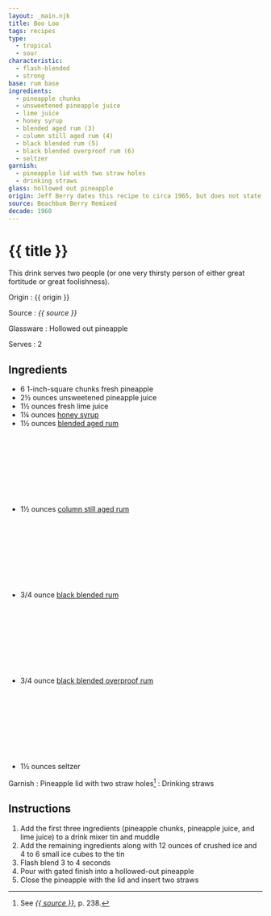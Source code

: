 ```yaml
---
layout: _main.njk
title: Boo Loo
tags: recipes
type:
  - tropical
  - sour
characteristic:
  - flash-blended
  - strong
base: rum base
ingredients:
  - pineapple chunks
  - unsweetened pineapple juice
  - lime juice
  - honey syrup
  - blended aged rum (3)
  - column still aged rum (4)
  - black blended rum (5)
  - black blended overproof rum (6)
  - seltzer
garnish:
  - pineapple lid with two straw holes
  - drinking straws
glass: hollowed out pineapple
origin: Jeff Berry dates this recipe to circa 1965, but does not state its origin.
source: Beachbum Berry Remixed
decade: 1960
---
```

<!-- markdownlint-disable MD025 -->
# {{ title }}
<!-- markdownlint-disable MD025 -->

This drink serves two people (or one very thirsty person of either great fortitude or great foolishness).

Origin
  : {{ origin }}

Source
  : <cite>{{ source }}</cite>

Glassware
  : Hollowed out pineapple

Serves
  : 2

## Ingredients

* 6 1-inch-square chunks fresh pineapple
* 2&frac12; ounces unsweetened pineapple juice
* 1&frac12; ounces fresh lime juice
* 1&frac14; ounces [honey syrup](/mixes/honey-syrup/)
* 1&frac12; ounces [blended aged rum](/rums/05-rum-blended-aged/)<icon-l space="1em" label="(3)" class="bigger"><span class="with-icon"><svg class="icon"><use href="/assets/images/icons/circle-3.svg#circle-3"></use></svg></span></icon-l>
* 1&frac12; ounces [column still aged rum](/rums/08-rum-column-still-aged/)<icon-l space="1em" label="(4)" class="bigger"><span class="with-icon"><svg class="icon"><use href="/assets/images/icons/circle-4.svg#circle-4"></use></svg></span></icon-l>
* 3/4 ounce [black blended rum](/11-rum-black-blended/)<icon-l space="1em" label="(5)" class="bigger"><span class="with-icon"><svg class="icon"><use href="/assets/images/icons/circle-5.svg#circle-5"></use></svg></span></icon-l>
* 3/4 ounce [black blended overproof rum](/rums/12-rum-black-blended-overproof/)<icon-l space="1em" label="(6)" class="bigger"><span class="with-icon"><svg class="icon"><use href="/assets/images/icons/circle-6.svg#circle-6"></use></svg></span></icon-l>
* 1&frac12; ounces seltzer

Garnish
  : Pineapple lid with two straw holes[^1]
  : Drinking straws

[^1]: See <cite><a href="https://www.smugglerscovesf.com/store/smugglers-cove-exotic-cocktails-rum-and-the-cult-of-tiki-signed" target="_blank" rel="external noopener">{{ source }}</a></cite>, p. 238.

## Instructions

1. Add the first three ingredients (pineapple chunks, pineapple juice, and lime juice) to a drink mixer tin and muddle
2. Add the remaining ingredients along with 12 ounces of crushed ice and 4 to 6 small ice cubes to the tin
3. Flash blend 3 to 4 seconds
4. Pour with gated finish into a hollowed-out pineapple
5. Close the pineapple with the lid and insert two straws
